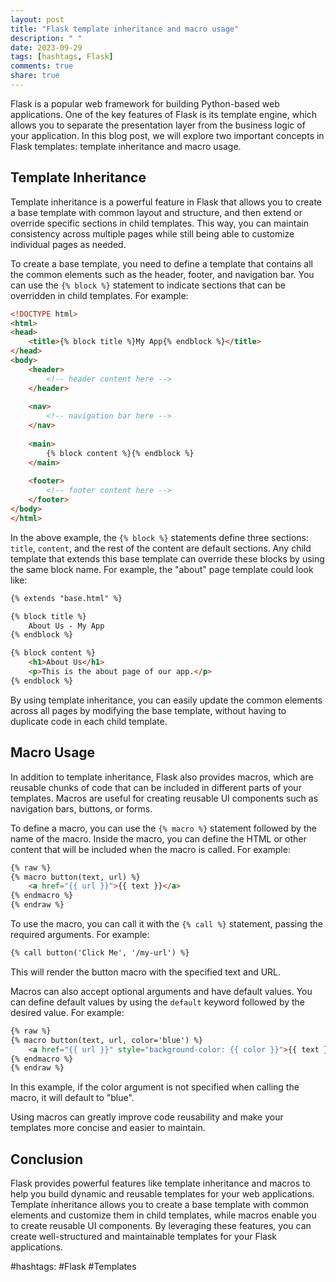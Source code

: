 ```yaml
---
layout: post
title: "Flask template inheritance and macro usage"
description: " "
date: 2023-09-29
tags: [hashtags, Flask]
comments: true
share: true
---
```


Flask is a popular web framework for building Python-based web applications. One of the key features of Flask is its template engine, which allows you to separate the presentation layer from the business logic of your application. In this blog post, we will explore two important concepts in Flask templates: template inheritance and macro usage.

## Template Inheritance

Template inheritance is a powerful feature in Flask that allows you to create a base template with common layout and structure, and then extend or override specific sections in child templates. This way, you can maintain consistency across multiple pages while still being able to customize individual pages as needed.

To create a base template, you need to define a template that contains all the common elements such as the header, footer, and navigation bar. You can use the `{% block %}` statement to indicate sections that can be overridden in child templates. For example:

```html
<!DOCTYPE html>
<html>
<head>
    <title>{% block title %}My App{% endblock %}</title>
</head>
<body>
    <header>
        <!-- header content here -->
    </header>
    
    <nav>
        <!-- navigation bar here -->
    </nav>
    
    <main>
        {% block content %}{% endblock %}
    </main>
    
    <footer>
        <!-- footer content here -->
    </footer>
</body>
</html>
```

In the above example, the `{% block %}` statements define three sections: `title`, `content`, and the rest of the content are default sections. Any child template that extends this base template can override these blocks by using the same block name. For example, the "about" page template could look like:

```html
{% extends "base.html" %}

{% block title %}
    About Us - My App
{% endblock %}

{% block content %}
    <h1>About Us</h1>
    <p>This is the about page of our app.</p>
{% endblock %}
```

By using template inheritance, you can easily update the common elements across all pages by modifying the base template, without having to duplicate code in each child template.

## Macro Usage

In addition to template inheritance, Flask also provides macros, which are reusable chunks of code that can be included in different parts of your templates. Macros are useful for creating reusable UI components such as navigation bars, buttons, or forms.

To define a macro, you can use the `{% macro %}` statement followed by the name of the macro. Inside the macro, you can define the HTML or other content that will be included when the macro is called. For example:

```html
{% raw %}
{% macro button(text, url) %}
    <a href="{{ url }}">{{ text }}</a>
{% endmacro %}
{% endraw %}
```

To use the macro, you can call it with the `{% call %}` statement, passing the required arguments. For example:

```html
{% call button('Click Me', '/my-url') %}
```

This will render the button macro with the specified text and URL.

Macros can also accept optional arguments and have default values. You can define default values by using the `default` keyword followed by the desired value. For example:

```html
{% raw %}
{% macro button(text, url, color='blue') %}
    <a href="{{ url }}" style="background-color: {{ color }}">{{ text }}</a>
{% endmacro %}
{% endraw %}
```

In this example, if the color argument is not specified when calling the macro, it will default to "blue".

Using macros can greatly improve code reusability and make your templates more concise and easier to maintain.

## Conclusion

Flask provides powerful features like template inheritance and macros to help you build dynamic and reusable templates for your web applications. Template inheritance allows you to create a base template with common elements and customize them in child templates, while macros enable you to create reusable UI components. By leveraging these features, you can create well-structured and maintainable templates for your Flask applications.

#hashtags: #Flask #Templates